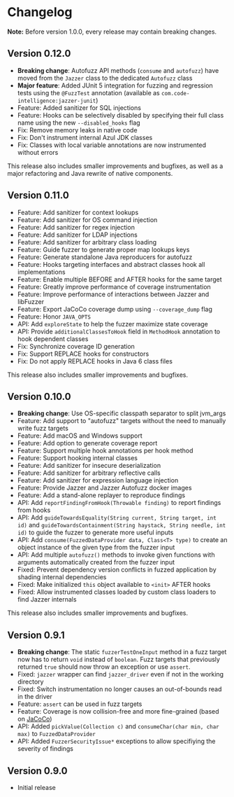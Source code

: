 # Changelog

**Note:** Before version 1.0.0, every release may contain breaking changes.

## Version 0.12.0

* **Breaking change**: Autofuzz API methods (`consume` and `autofuzz`) have moved from the
  `Jazzer` class to the dedicated `Autofuzz` class
* **Major feature**: Added JUnit 5 integration for fuzzing and regression tests using the
  `@FuzzTest` annotation (available as `com.code-intelligence:jazzer-junit`)
* Feature: Added sanitizer for SQL injections
* Feature: Hooks can be selectively disabled by specifying their full class name using the new
  `--disabled_hooks` flag
* Fix: Remove memory leaks in native code
* Fix: Don't instrument internal Azul JDK classes
* Fix: Classes with local variable annotations are now instrumented without errors

This release also includes smaller improvements and bugfixes, as well as a major refactoring and
Java rewrite of native components.

## Version 0.11.0

* Feature: Add sanitizer for context lookups
* Feature: Add sanitizer for OS command injection
* Feature: Add sanitizer for regex injection
* Feature: Add sanitizer for LDAP injections
* Feature: Add sanitizer for arbitrary class loading 
* Feature: Guide fuzzer to generate proper map lookups keys
* Feature: Generate standalone Java reproducers for autofuzz
* Feature: Hooks targeting interfaces and abstract classes hook all implementations
* Feature: Enable multiple BEFORE and AFTER hooks for the same target
* Feature: Greatly improve performance of coverage instrumentation
* Feature: Improve performance of interactions between Jazzer and libFuzzer
* Feature: Export JaCoCo coverage dump using `--coverage_dump` flag
* Feature: Honor `JAVA_OPTS`
* API: Add `exploreState` to help the fuzzer maximize state coverage
* API: Provide `additionalClassesToHook` field in `MethodHook` annotation to hook dependent classes
* Fix: Synchronize coverage ID generation
* Fix: Support REPLACE hooks for constructors
* Fix: Do not apply REPLACE hooks in Java 6 class files

This release also includes smaller improvements and bugfixes.

## Version 0.10.0

* **Breaking change**: Use OS-specific classpath separator to split jvm_args
* Feature: Add support to "autofuzz" targets without the need to manually write fuzz targets 
* Feature: Add macOS and Windows support
* Feature: Add option to generate coverage report
* Feature: Support multiple hook annotations per hook method
* Feature: Support hooking internal classes
* Feature: Add sanitizer for insecure deserialization
* Feature: Add sanitizer for arbitrary reflective calls
* Feature: Add sanitizer for expression language injection
* Feature: Provide Jazzer and Jazzer Autofuzz docker images
* Feature: Add a stand-alone replayer to reproduce findings
* API: Add `reportFindingFromHook(Throwable finding)` to report findings from hooks
* API: Add `guideTowardsEquality(String current, String target, int id)` and `guideTowardsContainment(String haystack, String needle, int id)` to guide the fuzzer to generate more useful inputs
* API: Add `consume(FuzzedDataProvider data, Class<T> type)` to create an object instance of the given type from the fuzzer input
* API: Add multiple `autofuzz()` methods to invoke given functions with arguments automatically created from the fuzzer input
* Fixed: Prevent dependency version conflicts in fuzzed application by shading internal dependencies
* Fixed: Make initialized `this` object available to `<init>` AFTER hooks
* Fixed: Allow instrumented classes loaded by custom class loaders to find Jazzer internals

This release also includes smaller improvements and bugfixes. 

## Version 0.9.1

* **Breaking change**: The static `fuzzerTestOneInput` method in a fuzz target now has to return `void` instead of `boolean`. Fuzz targets that previously returned `true` should now throw an exception or use `assert`.
* Fixed: `jazzer` wrapper can find `jazzer_driver` even if not in the working directory
* Fixed: Switch instrumentation no longer causes an out-of-bounds read in the driver
* Feature: `assert` can be used in fuzz targets
* Feature: Coverage is now collision-free and more fine-grained (based on [JaCoCo](https://www.eclemma.org/jacoco/))
* API: Added `pickValue(Collection c)` and `consumeChar(char min, char max)` to `FuzzedDataProvider`
* API: Added `FuzzerSecurityIssue*` exceptions to allow specifiying the severity of findings

## Version 0.9.0

* Initial release
